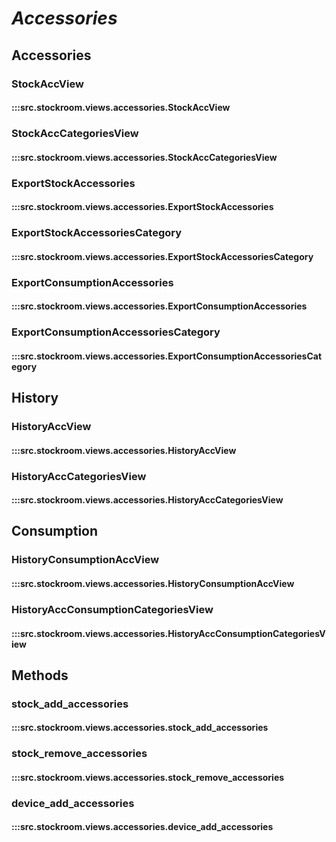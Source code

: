 # ***Accessories***

## Accessories
### StockAccView
#### :::src.stockroom.views.accessories.StockAccView

### StockAccCategoriesView
#### :::src.stockroom.views.accessories.StockAccCategoriesView

### ExportStockAccessories
#### :::src.stockroom.views.accessories.ExportStockAccessories

### ExportStockAccessoriesCategory
#### :::src.stockroom.views.accessories.ExportStockAccessoriesCategory

### ExportConsumptionAccessories
#### :::src.stockroom.views.accessories.ExportConsumptionAccessories

### ExportConsumptionAccessoriesCategory
#### :::src.stockroom.views.accessories.ExportConsumptionAccessoriesCategory

## History
### HistoryAccView
#### :::src.stockroom.views.accessories.HistoryAccView

### HistoryAccCategoriesView
#### :::src.stockroom.views.accessories.HistoryAccCategoriesView

## Consumption
### HistoryConsumptionAccView
#### :::src.stockroom.views.accessories.HistoryConsumptionAccView

### HistoryAccConsumptionCategoriesView
#### :::src.stockroom.views.accessories.HistoryAccConsumptionCategoriesView

## Methods
### stock_add_accessories
#### :::src.stockroom.views.accessories.stock_add_accessories

### stock_remove_accessories
#### :::src.stockroom.views.accessories.stock_remove_accessories

### device_add_accessories
#### :::src.stockroom.views.accessories.device_add_accessories
